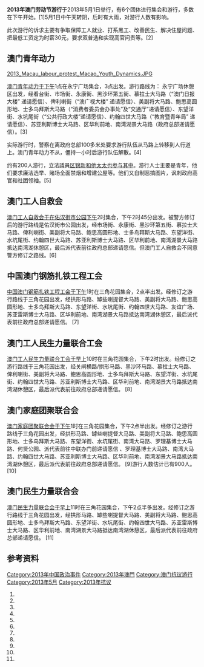 **2013年澳门劳动节游行**于2013年5月1日举行，有6个团体进行集会和游行，多数在下午开始。\[1\]5月1日中午天转阴，后时有大雨，对游行人数有影响。

此次游行的诉求主要有争取保障工人就业、打系黑工、改善民生、解决住屋问题、把最低工资定为时薪30元，要求双普选和实现高官问责等。\[2\]

## 澳门青年动力

[2013_Macau_labour_protest_Macao_Youth_Dynamics.JPG](https://zh.wikipedia.org/wiki/File:2013_Macau_labour_protest_Macao_Youth_Dynamics.JPG "fig:2013_Macau_labour_protest_Macao_Youth_Dynamics.JPG")

[澳门青年动力于下午](https://zh.wikipedia.org/wiki/澳门青年动力 "wikilink")1点在永宁广场集合，3点出发。游行路线为： 永宁广场休憩区出发，经看台街、市场街、永康街、黑沙环第五街、慕拉士大马路（“澳门日报大楼” 递请愿信）、俾利喇街（“澳广视大楼” 递请愿信）、美副将大马路、鲍思高圆形地、士多鸟拜斯大马路（“消费者委员会办事处”及“交通厅”递请愿信）、东望洋街、水坑尾街（“公共行政大楼”递请愿信）、约翰四世大马路（“教育暨青年局” 递请愿信）、苏亚利斯博士大马路、区华利前地、南湾湖景大马路（政府总部递请愿信）。\[3\]

实际游行时，警察在离政府总部100多米处要求游行队伍从马路上转移到人行道上。澳门青年动力不从，僵持一小时后游行队伍解散。\[4\]

约有200人游行，立法議員[区锦新和他太太也参与其中](https://zh.wikipedia.org/wiki/区锦新 "wikilink")。游行人士主要是青年，他们要求廉洁选举、赌场全面禁烟和增建公屋等。他们又自制恶搞图片，讽刺政府高官和社团领袖。\[5\]

## 澳门工人自救会

[澳门工人自救会于在佑汉街市公园下午](https://zh.wikipedia.org/wiki/澳门工人自救会 "wikilink")2时集合，下午2时45分出发。被警方修订后的游行路线是佑汉街市公园出发，经市场街、永康街、黑沙环第五街、慕拉士大马路、俾利喇街、美副将大马路、鲍思高圆形地、士多鸟拜斯大马路、东望洋街、水坑尾街、约翰四世大马路、苏亚利斯博士大马路、区华利前地、南湾湖景大马路抵达南湾湖休憩区，最后派代表前往政府总部递请愿信。但澳门工人自救会不同意警方修订之路线。\[6\]

## 中国澳门钢筋扎铁工程工会

[中国澳门钢筋扎铁工程工会于下午](https://zh.wikipedia.org/wiki/中国澳门钢筋扎铁工程工会 "wikilink")1时在三角花园集合，2点半出发。经修订之游行路线于三角花园出发，经拱形马路、罅些喇提督大马路、美副将大马路、鲍思高圆形地、士多鸟拜斯大马路、东望洋街、水坑尾街、约翰四世大马路、友谊广场、苏亚雷斯博士大马路、区华利前地、南湾湖景大马路抵达南湾湖休憩区，最后派代表前往政府总部递请愿信。 \[7\]

## 澳门工人民生力量联合工会

[澳门工人民生力量联合工会于早上](https://zh.wikipedia.org/wiki/澳门工人民生力量联合工会 "wikilink")10时在三角花园集合，下午2时出发。经修订之游行路线于三角花园出发，经关闸横路/拱形马路、黑沙环马路、慕拉士大马路、俾利喇街、美副将大马路、鲍思高圆形地、士多鸟拜斯大马路、东望洋街、水坑尾街、约翰四世大马路、苏亚利斯博士大马路、区华利前地、南湾湖景大马路抵达南湾湖休憩区，最后派代表前往政府总部递请愿信。 \[8\]

## 澳门家庭团聚联合会

[澳门家庭团聚联合会于下午](https://zh.wikipedia.org/wiki/澳门家庭团聚联合会 "wikilink")1时在三角花园集合，下午2点半出发。经修订之游行路线于三角花园出发，经拱形马路、罅些喇提督大马路、美副将大马路、鲍思高圆形地、士多鸟拜斯大马路、东望洋街、水坑尾街、南湾大马路、罗理基博士大马路、何贤公园、派代表前往中联办门前递请愿信 、罗理基博士大马路、南湾大马路、约翰四世大马路、苏亚利斯博士大马路、区华利前地、南湾湖景大马路抵达南湾湖休憩区，最后派代表前往政府总部递请愿信。 \[9\]游行人数估计已有900人。\[10\]

## 澳门民生力量联合会

[澳门民生力量联合会于早上](https://zh.wikipedia.org/wiki/澳门民生力量联合会 "wikilink")11时在三角花园集合，下午2点半多出发。经修订之游行路线于三角花园出发，经拱形马路、罅些喇提督大马路、美副将大马路、鲍思高圆形地、士多鸟拜斯大马路、东望洋街、水坑尾街、约翰四世大马路、苏亚雷斯博士大马路、区华利前地、南湾湖景大马路抵达南湾湖休憩区，最后派代表前往政府总部递请愿信。 \[11\]

## 参考资料

[Category:2013年中国政治事件](https://zh.wikipedia.org/wiki/Category:2013年中国政治事件 "wikilink") [Category:2013年澳門](https://zh.wikipedia.org/wiki/Category:2013年澳門 "wikilink") [Category:澳门抗议游行](https://zh.wikipedia.org/wiki/Category:澳门抗议游行 "wikilink") [Category:2013年5月](https://zh.wikipedia.org/wiki/Category:2013年5月 "wikilink") [Category:2013年抗议](https://zh.wikipedia.org/wiki/Category:2013年抗议 "wikilink")

1.

2.

3.

4.

5.

6.

7.
8.
9.
10.
11.